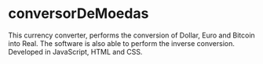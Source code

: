# conversorDeMoedas
This currency converter, performs the conversion of Dollar, Euro and Bitcoin into Real. The software is also able to perform the inverse conversion. Developed in JavaScript, HTML and CSS.
